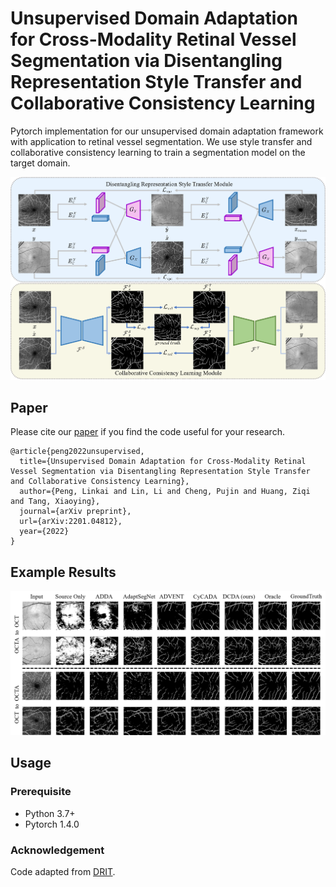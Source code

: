 # Unsupervised Domain Adaptation for Cross-Modality Retinal Vessel Segmentation via Disentangling Representation Style Transfer and Collaborative Consistency Learning

Pytorch implementation for our unsupervised domain adaptation framework with application to retinal vessel segmentation. We use style transfer and collaborative consistency learning to train a segmentation model on the target domain.

![image](https://github.com/lkpengcs/DCDA/blob/main/figs/model.png)

## Paper

Please cite our [paper](https://arxiv.org/abs/2201.04812) if you find the code useful for your research.

```
@article{peng2022unsupervised,
  title={Unsupervised Domain Adaptation for Cross-Modality Retinal Vessel Segmentation via Disentangling Representation Style Transfer and Collaborative Consistency Learning},
  author={Peng, Linkai and Lin, Li and Cheng, Pujin and Huang, Ziqi and Tang, Xiaoying},
  journal={arXiv preprint},
  url={arXiv:2201.04812},
  year={2022}
}
```

## Example Results

![image](https://github.com/lkpengcs/DCDA/blob/main/figs/result.png)

## Usage

### Prerequisite

- Python 3.7+
- Pytorch 1.4.0

### Acknowledgement

Code adapted from [DRIT](https://github.com/HsinYingLee/DRIT).


